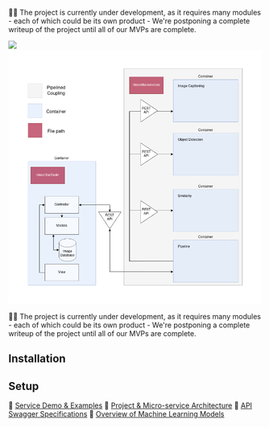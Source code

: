 :construction_worker_man: The project is currently under development, as it requires many modules - each of which could be its own product - We're postponing a complete writeup of the project until all of our MVPs are complete. 

<img src="/resources/test.gif"/>
<img src="/resources/architecture.png"/>

:construction_worker_man: The project is currently under development, as it requires many modules - each of which could be its own product - We're postponing a complete writeup of the project until all of our MVPs are complete. 


## Installation

## Setup

:pushpin: [Service Demo & Examples](./resources/examples.md)
:pushpin: [Project & Micro-service Architecture](./resources/architecture.md)
:pushpin: [API Swagger Specifications](./resources/api.md)
:pushpin: [Overview of Machine Learning Models](./resources/models.md)
